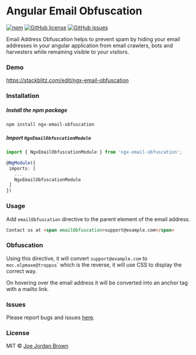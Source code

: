 # Angular Email Obfuscation

[![npm](https://img.shields.io/npm/v/ngx-email-obfuscation.svg)](https://www.npmjs.com/package/ngx-email-obfuscation) [![GitHub license](https://img.shields.io/github/license/joejordanbrown/ngx-email-obfuscation)](https://github.com/joejordanbrown/ngx-email-obfuscation/blob/master/LICENSE.md) [![GitHub issues](https://img.shields.io/github/issues/joejordanbrown/ngx-email-obfuscation)](https://github.com/joejordanbrown/ngx-email-obfuscation/issues)

Email Address Obfuscation helps to prevent spam by hiding your email addresses in your angular application from email crawlers, bots and harvesters while remaining visible to your visitors.

### Demo

https://stackblitz.com/edit/ngx-email-obfuscation

### Installation

##### Install the npm package

`npm install ngx-email-obfuscation`

##### Import `NgxEmailObfuscationModule`

```typescript
import { NgxEmailObfuscationModule } from 'ngx-email-obfuscation';

@NgModule({
 imports: [
   ...
   NgxEmailObfuscationModule
 ]
})
```

### Usage

Add `emailObfuscation` directive to the parent element of the email address.

```html
Contact us at <span emailObfuscation>support@example.com</span>
```

### Obfuscation

Using this directive, it will convert `support@example.com` to `moc.elpmaxe@troppus`</code>` which is the reverse, it will use CSS to display the correct way.

On hovering over the email address it will be converted into an anchor tag with a mailto link.

### Issues

Please report bugs and issues [here](https://github.com/joejordanbrown/ngx-email-obfuscation/issues).

### License

MIT © [Joe Jordan Brown](https://github.com/joejordanbrown)